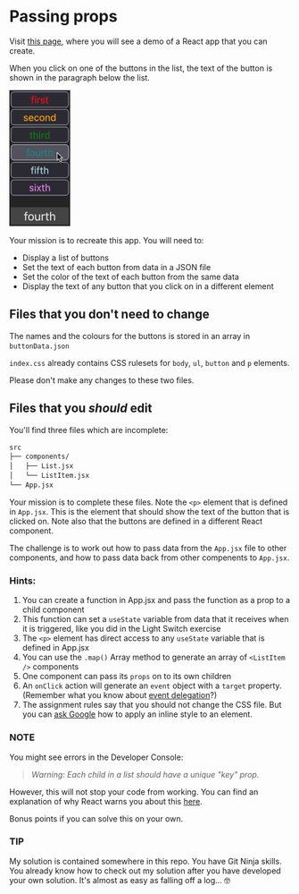 # Passing props #

Visit [this page](https://funforks.github.io/passing-props), where you will see a demo of a React app that you can create.

When you click on one of the buttons in the list, the text of the button is shown in the paragraph below the list.

![screenshot](screenshot.png)

Your mission is to recreate this app. You will need to:
* Display a list of buttons
* Set the text of each button from data in a JSON file
* Set the color of the text of each button from the same data
* Display the text of any button that you click on in a different element

## Files that you don't need to change

The names and the colours for the buttons is stored in an array in `buttonData.json`

`index.css` already contains CSS rulesets for `body`, `ul`, `button` and `p` elements.

Please don't make any changes to these two files.

## Files that you *should* edit

You'll find three files which are incomplete:

```md
src 
├── components/
│   ├── List.jsx
│   └── ListItem.jsx 
└── App.jsx
```

Your mission is to complete these files. Note the `<p>` element that is defined in `App.jsx`. This is the element that should show the text of the button that is clicked on. Note also that the buttons are defined in a different React component.

The challenge is to work out how to pass data from the `App.jsx` file to other components, and how to pass data back from other compenents to `App.jsx`.

### Hints:
1. You can create a function in App.jsx and pass the function as a prop to a child component
2. This function can set a `useState` variable from data that it receives when it is triggered, like you did in the Light Switch exercise
3. The `<p>` element has direct access to any `useState` variable that is defined in App.jsx
4. You can use the `.map()` Array method to generate an array of `<ListItem />` components
5. One component can pass its `props` on to its own children
6. An `onClick` action will generate an `event` object with a `target` property. (Remember what you know about [event delegation](https://www.google.com/search?q=event+delegation+react)?)
7. The assignment rules say that you should not change the CSS file. But you can [ask Google](https://www.google.com/search?q=inline+style+react) how to apply an inline style to an element.

### NOTE
You might see errors in the Developer Console:
> _Warning: Each child in a list should have a unique "key" prop._

However, this will not stop your code from working. You can find an explanation of why React warns you about this [here](https://sentry.io/answers/understanding-unique-keys-for-array-children-in-react-js/).

Bonus points if you can solve this on your own.

### TIP
My solution is contained somewhere in this repo. You have Git Ninja skills. You already know how to check out my solution after you have developed your own solution. It's almost as easy as falling off a log... 🤓